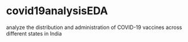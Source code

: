 # covid19analysisEDA
analyze the distribution and administration of COVID-19 vaccines across different states in India
